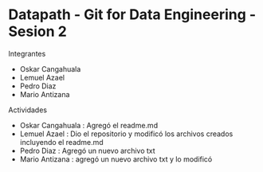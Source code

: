# Datapath - Git for Data Engineering - Sesion 2

Integrantes
- Oskar Cangahuala
- Lemuel Azael
- Pedro Diaz
- Mario Antizana

Actividades 
- Oskar Cangahuala : Agregó el readme.md 
- Lemuel Azael : Dio el repositorio y modificó los archivos creados incluyendo el readme.md 
- Pedro Diaz : Agregó un nuevo archivo txt
- Mario Antizana : agregó un nuevo archivo txt y lo modificó 
